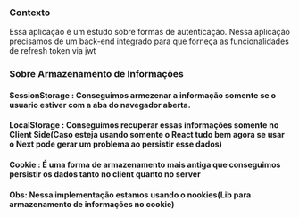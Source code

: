 ### Contexto

Essa aplicação é um estudo sobre formas de autenticação.
Nessa aplicação precisamos de um back-end integrado para que forneça as funcionalidades de refresh token via jwt


### Sobre Armazenamento de Informações

#### SessionStorage : Conseguimos armezenar a informação somente se o usuario estiver com a aba do navegador aberta.

#### LocalStorage : Conseguimos recuperar essas informações somente no Client Side(Caso esteja usando somente o React tudo bem agora se usar o Next pode gerar um problema ao persistir esse dados)

#### Cookie : É uma forma de armazenamento mais antiga que conseguimos persistir os dados tanto no client quanto no server 

#### Obs: Nessa implementação estamos usando o nookies(Lib para armazenamento de informações no cookie)
